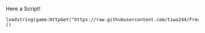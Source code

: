 Here a Script! 
```
loadstring(game:HttpGet("https://raw.githubusercontent.com/tiwa244/FreakBypass/refs/heads/main/FreakBypasserV1.lua"))()
```
